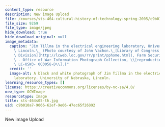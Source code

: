 ```yaml
---
content_type: resource
description: New image Upload
file: /courses/sts-464-cultural-history-of-technology-spring-2005/c9b010a7906662ef9e0647ec65f26092_sts-464s05-th.jpg
file_size: 9269
file_type: image/jpeg
hide_download: true
hide_download_original: null
image_metadata:
  caption: "Jim Tillma in the electrical engineering laboratory, University of Nebraska,\
    \ Lincoln.\_ (Photo courtesy of John Vachon.\_[Library of Congress, Prints & Photographs\
    \ Division](http://lcweb.loc.gov/rr/print/pphome.html), Farm Security Administration\
    \ - Office of War Information Photograph Collection, \\[reproduction number:\_\
    \ LC-USW3- 003058-D\\].)"
  credit: ''
  image-alt: A black and white photograph of Jim Tillma in the electrical engineering
    laboratory. University of Nebraska, Lincoln.
learning_resource_types: []
license: https://creativecommons.org/licenses/by-nc-sa/4.0/
ocw_type: OCWImage
resourcetype: Image
title: sts-464s05-th.jpg
uid: c9b010a7-9066-62ef-9e06-47ec65f26092
---
```

New image Upload